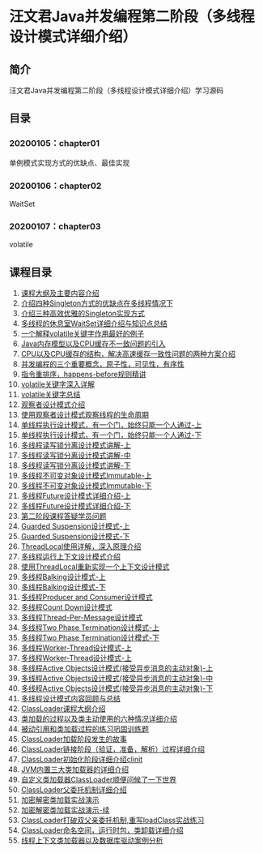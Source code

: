 # 汪文君Java并发编程第二阶段（多线程设计模式详细介绍）

## 简介
汪文君Java并发编程第二阶段（多线程设计模式详细介绍）学习源码

## 目录

### 20200105：chapter01
单例模式实现方式的优缺点、最佳实现

### 20200106：chapter02
WaitSet

### 20200107：chapter03
volatile

## 课程目录
1. [课程大纲及主要内容介绍]()
2. [介绍四种Singleton方式的优缺点在多线程情况下]()
3. [介绍三种高效优雅的Singleton实现方式]()
4. [多线程的休息室WaitSet详细介绍与知识点总结]()
5. [一个解释volatile关键字作用最好的例子]()
6. [Java内存模型以及CPU缓存不一致问题的引入]()
7. [CPU以及CPU缓存的结构，解决高速缓存一致性问题的两种方案介绍]()
8. [并发编程的三个重要概念，原子性，可见性，有序性]()
9. [指令重排序，happens-before规则精讲]()
10. [volatile关键字深入详解]()
11. [volatile关键字总结]()
12. [观察者设计模式介绍]()
13. [使用观察者设计模式观察线程的生命周期]()
14. [单线程执行设计模式，有一个门，始终只能一个人通过-上]()
15. [单线程执行设计模式，有一个门，始终只能一个人通过-下]()
16. [多线程读写锁分离设计模式讲解-上]()
17. [多线程读写锁分离设计模式讲解-中]()
18. [多线程读写锁分离设计模式讲解-下]()
19. [多线程不可变对象设计模式Immutable-上]()
20. [多线程不可变对象设计模式Immutable-下]()
21. [多线程Future设计模式详细介绍-上]()
22. [多线程Future设计模式详细介绍-下]()
23. [第二阶段课程答疑学员问题]()
24. [Guarded Suspension设计模式-上]()
25. [Guarded Suspension设计模式-下]()
26. [ThreadLocal使用详解，深入原理介绍]()
27. [多线程运行上下文设计模式介绍]()
28. [使用ThreadLocal重新实现一个上下文设计模式]()
29. [多线程Balking设计模式-上]()
30. [多线程Balking设计模式-下]()
31. [多线程Producer and Consumer设计模式]()
32. [多线程Count Down设计模式]()
33. [多线程Thread-Per-Message设计模式]()
34. [多线程Two Phase Termination设计模式-上]()
35. [多线程Two Phase Termination设计模式-下]()
36. [多线程Worker-Thread设计模式-上]()
37. [多线程Worker-Thread设计模式-上]()
38. [多线程Active Objects设计模式(接受异步消息的主动对象)-上]()
39. [多线程Active Objects设计模式(接受异步消息的主动对象)-中]()
40. [多线程Active Objects设计模式(接受异步消息的主动对象)-下]()
41. [多线程设计模式内容回顾与总结]()
42. [ClassLoader课程大纲介绍]()
43. [类加载的过程以及类主动使用的六种情况详细介绍]()
44. [被动引用和类加载过程的练习巩固训练题]()
45. [ClassLoader加载阶段发生的故事]()
46. [ClassLoader链接阶段（验证，准备，解析）过程详细介绍]()
47. [ClassLoader初始化阶段详细介绍clinit]()
48. [JVM内置三大类加载器的详细介绍]()
49. [自定义类加载器ClassLoader顺便问候了一下世界]()
50. [ClassLoader父委托机制详细介绍]()
51. [加密解密类加载实战演示]()
52. [加密解密类加载实战演示-续]()
53. [ClassLoader打破双父亲委托机制,重写loadClass实战练习]()
54. [ClassLoader命名空间，运行时包，类卸载详细介绍]()
55. [线程上下文类加载器以及数据库驱动案例分析]()